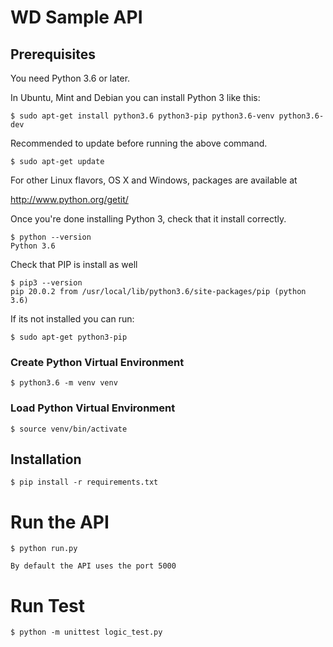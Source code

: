 # WD Sample API

## Prerequisites

You need Python 3.6 or later.

In Ubuntu, Mint and Debian you can install Python 3 like this:

    $ sudo apt-get install python3.6 python3-pip python3.6-venv python3.6-dev

Recommended to update before running the above command.

    $ sudo apt-get update

For other Linux flavors, OS X and Windows, packages are available at

http://www.python.org/getit/

Once you're done installing Python 3, check that it install correctly.

    $ python --version
    Python 3.6

Check that PIP is install as well

    $ pip3 --version
    pip 20.0.2 from /usr/local/lib/python3.6/site-packages/pip (python 3.6)

If its not installed you can run: 

    $ sudo apt-get python3-pip

### Create Python Virtual Environment

    $ python3.6 -m venv venv

### Load Python Virtual Environment

    $ source venv/bin/activate

## Installation

    $ pip install -r requirements.txt

# Run the API

    $ python run.py
    
    By default the API uses the port 5000

# Run Test

    $ python -m unittest logic_test.py
